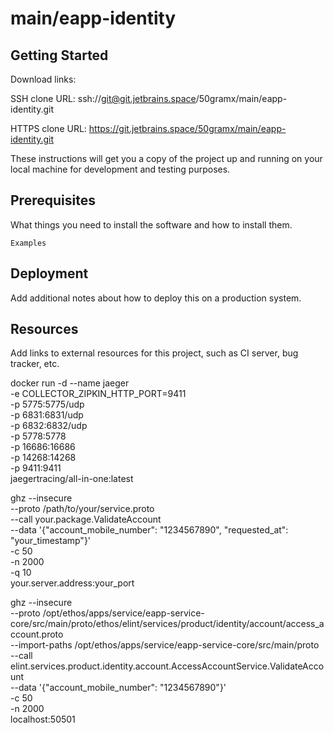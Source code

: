 # main/eapp-identity



## Getting Started

Download links:

SSH clone URL: ssh://git@git.jetbrains.space/50gramx/main/eapp-identity.git

HTTPS clone URL: https://git.jetbrains.space/50gramx/main/eapp-identity.git



These instructions will get you a copy of the project up and running on your local machine for development and testing purposes.

## Prerequisites

What things you need to install the software and how to install them.

```
Examples
```

## Deployment

Add additional notes about how to deploy this on a production system.

## Resources

Add links to external resources for this project, such as CI server, bug tracker, etc.


docker run -d --name jaeger \
  -e COLLECTOR_ZIPKIN_HTTP_PORT=9411 \
  -p 5775:5775/udp \
  -p 6831:6831/udp \
  -p 6832:6832/udp \
  -p 5778:5778 \
  -p 16686:16686 \
  -p 14268:14268 \
  -p 9411:9411 \
  jaegertracing/all-in-one:latest


ghz --insecure \
    --proto /path/to/your/service.proto \
    --call your.package.ValidateAccount \
    --data '{"account_mobile_number": "1234567890", "requested_at": "your_timestamp"}' \
    -c 50 \
    -n 2000 \
    -q 10 \
    your.server.address:your_port


ghz --insecure \
    --proto /opt/ethos/apps/service/eapp-service-core/src/main/proto/ethos/elint/services/product/identity/account/access_account.proto \
    --import-paths /opt/ethos/apps/service/eapp-service-core/src/main/proto \
    --call elint.services.product.identity.account.AccessAccountService.ValidateAccount \
    --data '{"account_mobile_number": "1234567890"}' \
    -c 50 \
    -n 2000 \
    localhost:50501
